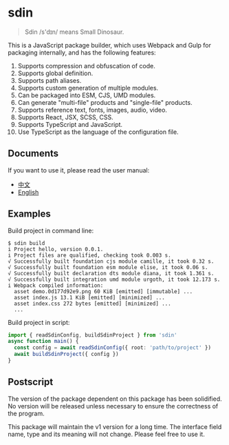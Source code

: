 # sdin

> Sdin /s'dɪn/ means Small Dinosaur.

This is a JavaScript package builder, which uses Webpack and Gulp for packaging internally, and has the following features:

1. Supports compression and obfuscation of code.
2. Supports global definition.
3. Supports path aliases.
4. Supports custom generation of multiple modules.
5. Can be packaged into ESM, CJS, UMD modules.
6. Can generate "multi-file" products and "single-file" products.
7. Supports reference text, fonts, images, audio, video.
8. Supports React, JSX, SCSS, CSS.
9. Supports TypeScript and JavaScript.
10. Use TypeScript as the language of the configuration file.

## Documents

If you want to use it, please read the user manual:

- [中文](https://github.com/docksen/sdin/blob/main/pro/documents/zh.md)
- [English](https://github.com/docksen/sdin/blob/main/pro/documents/en.md)

## Examples

Build project in command line:

```shell
$ sdin build
i Project hello, version 0.0.1.
i Project files are qualified, checking took 0.003 s.
√ Successfully built foundation cjs module camille, it took 0.32 s.
√ Successfully built foundation esm module elise, it took 0.06 s.
√ Successfully built declaration dts module diana, it took 1.361 s.
√ Successfully built integration umd module urgoth, it took 12.173 s.
i Webpack compiled information:
  asset demo.0d177d92e9.png 60 KiB [emitted] [immutable] ...
  asset index.js 13.1 KiB [emitted] [minimized] ...
  asset index.css 272 bytes [emitted] [minimized] ...
  ...
```

Build project in script:

```typescript
import { readSdinConfig, buildSdinProject } from 'sdin'
async function main() {
  const config = await readSdinConfig({ root: 'path/to/project' })
  await buildSdinProject({ config })
}
```

## Postscript

The version of the package dependent on this package has been solidified. No version will be released unless necessary to ensure the correctness of the program.

This package will maintain the v1 version for a long time. The interface field name, type and its meaning will not change. Please feel free to use it.
